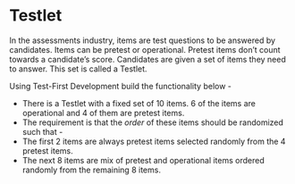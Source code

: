 # Testlet
In the assessments industry, items are test questions to be answered by candidates. Items can be pretest or 
operational. Pretest items don’t count towards a candidate’s score. 
Candidates are given a set of items they need to answer. This set is called a Testlet.

Using Test-First Development build the functionality below -
* There is a Testlet with a fixed set of 10 items. 6 of the items are operational and 4 of them are pretest items.
* The requirement is that the _order_ of these items should be randomized such that -
* The first 2 items are always pretest items selected randomly from the 4 pretest items.
* The next 8 items are mix of pretest and operational items ordered randomly from the remaining 8 
items.
